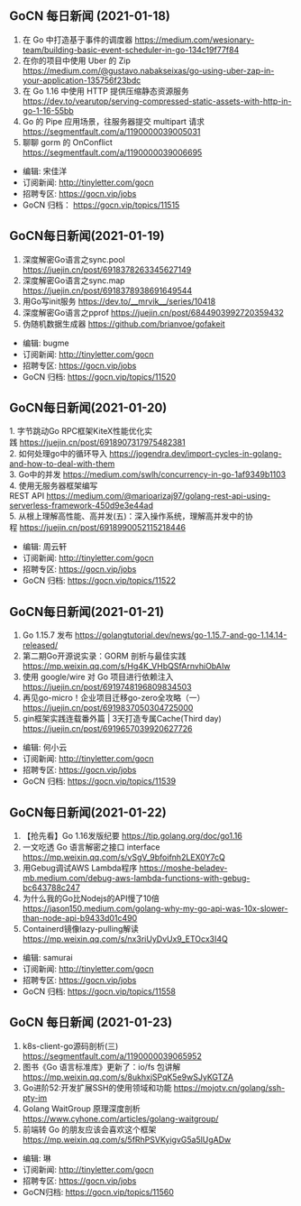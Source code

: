 ## GoCN 每日新闻 (2021-01-18)

1. 在 Go 中打造基于事件的调度器 https://medium.com/wesionary-team/building-basic-event-scheduler-in-go-134c19f77f84
2. 在你的项目中使用 Uber 的 Zip https://medium.com/@gustavo.nabakseixas/go-using-uber-zap-in-your-application-135756f23bdc
3. 在 Go 1.16 中使用 HTTP 提供压缩静态资源服务 https://dev.to/vearutop/serving-compressed-static-assets-with-http-in-go-1-16-55bb
4. Go 的 Pipe 应用场景，往服务器提交 multipart 请求 https://segmentfault.com/a/1190000039005031
5. 聊聊 gorm 的 OnConflict https://segmentfault.com/a/1190000039006695

- 编辑: 宋佳洋
- 订阅新闻: http://tinyletter.com/gocn
- 招聘专区: https://gocn.vip/jobs
- GoCN 归档： https://gocn.vip/topics/11515

## GoCN每日新闻(2021-01-19)

1. 深度解密Go语言之sync.pool https://juejin.cn/post/6918378263345627149
2. 深度解密Go语言之sync.map https://juejin.cn/post/6918378938691649544
3. 用Go写init服务 https://dev.to/__mrvik__/series/10418
4. 深度解密Go语言之pprof https://juejin.cn/post/6844903992720359432
5. 伪随机数据生成器 https://github.com/brianvoe/gofakeit

- 编辑: bugme
- 订阅新闻: http://tinyletter.com/gocn
- 招聘专区: https://gocn.vip/jobs
- GoCN 归档: https://gocn.vip/topics/11520

## GoCN每日新闻(2021-01-20)

1. 字节跳动Go RPC框架KiteX性能优化实践 https://juejin.cn/post/6918907317975482381  
2. 如何处理go中的循环导入 https://jogendra.dev/import-cycles-in-golang-and-how-to-deal-with-them  
3. Go中的并发 https://medium.com/swlh/concurrency-in-go-1af9349b1103  
4. 使用无服务器框架编写REST API https://medium.com/@marioarizaj97/golang-rest-api-using-serverless-framework-450d9e3e44ad  
5. 从根上理解高性能、高并发(五)：深入操作系统，理解高并发中的协程 https://juejin.cn/post/6918990052115218446  

- 编辑: 周云轩
- 订阅新闻: http://tinyletter.com/gocn
- 招聘专区: https://gocn.vip/jobs
- GoCN 归档: https://gocn.vip/topics/11522

## GoCN每日新闻(2021-01-21)

1. Go 1.15.7 发布 https://golangtutorial.dev/news/go-1.15.7-and-go-1.14.14-released/
2. 第二期Go开源说实录：GORM 剖析与最佳实践 https://mp.weixin.qq.com/s/Hg4K_VHbQSfArnvhiObAIw
3. 使用 google/wire 对 Go 项目进行依赖注入 https://juejin.cn/post/6919748196809834503
4. 再见go-micro！企业项目迁移go-zero全攻略（一） https://juejin.cn/post/6919837050304725000
5. gin框架实践连载番外篇 | 3天打造专属Cache(Third day) https://juejin.cn/post/6919657039920627726
   
- 编辑: 何小云
- 订阅新闻: http://tinyletter.com/gocn
- 招聘专区: https://gocn.vip/jobs
- GoCN 归档: https://gocn.vip/topics/11539

## GoCN每日新闻(2021-01-22)

1. 【抢先看】Go 1.16发版纪要 https://tip.golang.org/doc/go1.16
2. 一文吃透 Go 语言解密之接口 interface https://mp.weixin.qq.com/s/vSgV_9bfoifnh2LEX0Y7cQ
3. 用Gebug调试AWS Lambda程序 https://moshe-beladev-mb.medium.com/debug-aws-lambda-functions-with-gebug-bc643788c247
4. 为什么我的Go比Nodejs的API慢了10倍 https://jason150.medium.com/golang-why-my-go-api-was-10x-slower-than-node-api-b9433d01c490
5. Containerd镜像lazy-pulling解读 https://mp.weixin.qq.com/s/nx3riUyDvUx9_ETOcx3I4Q

- 编辑: samurai
- 订阅新闻: http://tinyletter.com/gocn
- 招聘专区: https://gocn.vip/jobs
- GoCN 归档: https://gocn.vip/topics/11558

## GoCN 每日新闻 (2021-01-23)

1. k8s-client-go源码剖析(三) https://segmentfault.com/a/1190000039065952
2. 图书《Go 语言标准库》更新了：io/fs 包讲解 https://mp.weixin.qq.com/s/8ukhxjSPqK5e9wSJyKGTZA
3. Go进阶52:开发扩展SSH的使用领域和功能 https://mojotv.cn/golang/ssh-pty-im
4. Golang WaitGroup 原理深度剖析 https://www.cyhone.com/articles/golang-waitgroup/
5. 前端转 Go 的朋友应该会喜欢这个框架 https://mp.weixin.qq.com/s/5fRhPSVKyigvG5a5lUgADw

- 编辑: 琳 
- 订阅新闻: http://tinyletter.com/gocn
- 招聘专区: https://gocn.vip/jobs
- GoCN归档: https://gocn.vip/topics/11560
